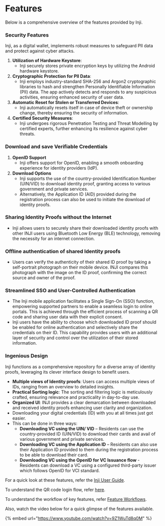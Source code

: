 # Features

Below is a comprehensive overview of the features provided by Inji.

### Security Features

Inji, as a digital wallet, implements robust measures to safeguard PII data and protect against cyber attacks.

1. **Utilization of Hardware Keystore**:
   * Inji securely stores private encryption keys by utilizing the Android hardware keystore.
2. **Cryptographic Protection for PII Data**:
   * Inji employs industry-standard SHA-256 and Argon2 cryptographic libraries to hash and strengthen Personally Identifiable Information (PII) data. The app actively detects and responds to any suspicious activities, ensuring enhanced security of user data.
3. **Automatic Reset for Stolen or Transferred Devices**:
   * Inji automatically resets itself in case of device theft or ownership change, thereby ensuring the security of information.
4. **Certified Security Measures**:
   * Inji undergoes rigorous Penetration Testing and Threat Modelling by certified experts, further enhancing its resilience against cyber threats.

### Download and save Verifiable Credentials

1. **OpenID Support**
   * Inji offers support for OpenID, enabling a smooth onboarding experience for identity providers (IdP).
2. **Download Options**
   * Inji supports the use of the country-provided Identification Number (UIN/VID) to download identity proof, granting access to various government and private services.
   * Alternatively, the Application ID (AID) provided during the registration process can also be used to initiate the download of identity proofs.

### Sharing Identity Proofs without the Internet

* Inji allows users to securely share their downloaded identity proofs with other INJI users using Bluetooth Low Energy (BLE) technology, removing the necessity for an internet connection.

### Offline authentication of shared Identity proofs

* Users can verify the authenticity of their shared ID proof by taking a self-portrait photograph on their mobile device. INJI compares this photograph with the image on the ID proof, confirming the correct source and owner of the proof.

### Streamlined SSO and User-Controlled Authentication

* The Inji mobile application facilitates a Single Sign-On (SSO) function, empowering supported partners to enable a seamless login to online portals. This is achieved through the efficient process of scanning a QR code and sharing user data with their explicit consent.
* Inji users have the ability to choose which downloaded ID proof should be enabled for online authentication and selectively share the credentials on their ID. This capability provides users with an additional layer of security and control over the utilization of their stored information.

### Ingenious Design

Inji functions as a comprehensive repository for a diverse array of identity proofs, leveraging its clever interface design to benefit users.

* **Multiple views of Identity proofs**: Users can access multiple views of IDs, ranging from an overview to detailed insights.
* **Practical Sorting logic**: The sorting and filtering logic is meticulously crafted, ensuring relevance and practicality in day-to-day use.
* **Organized UI**: INJI provides a clear demarcation between downloaded and received identity proofs enhancing user clarity and organization.
* Downloading your digital credentials (ID) with you at all times just got easier.
* This can be done in three ways:
  * **Downloading VC using the UIN/ VID** – Residents can use the country-provided ID (UIN/VID) to download their cards and avail of various government and private services.
  * **Downloading VC using the Application ID** – Residents can also use their Application ID provided to them during the registration process to be able to download their card.
  * **Downloading VC using the OpenID for VC Issuance flow** - Residents can download a VC using a configured third-party issuer which follows OpenID for VCI standard.

For a quick look at these features, refer the [Inji User Guide](https://docs.mosip.io/1.2.0/modules/inji-user-guide).

To understand the QR code login flow, refer [here](https://docs.esignet.io/esignet-end-user-guide/login-flow-qr-code).

To understand the workflow of key features, refer [Feature Workflows](https://docs.mosip.io/inji/overview/features/feature-workflows).

Also, watch the video below for a quick glimpse of the features available.

{% embed url="https://www.youtube.com/watch?v=9Z1WuTd8q0M" %}
